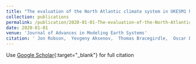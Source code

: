 ```yaml
---
title: "The evaluation of the North Atlantic climate system in UKESM1 historical simulations for CMIP6"
collection: publications
permalink: /publication/2020-01-01-The-evaluation-of-the-North-Atlantic-climate-system-in-UKESM1-historical-simulations-for-CMIP6
date: 2020-01-01
venue: 'Journal of Advances in Modeling Earth Systems'
citation: ' Jon Robson,  Yevgeny Aksenov,  Thomas Bracegirdle,  Oscar Dimdore-Miles,  Paul Griffiths,  Daniel Grosvenor,  Daniel Hodson,  James Keeble,  Claire MacIntosh,  Alex Megann,  many others, &quot;The evaluation of the North Atlantic climate system in UKESM1 historical simulations for CMIP6.&quot; Journal of Advances in Modeling Earth Systems, 2020.'
---
```

Use [Google Scholar](https://scholar.google.com/scholar?q=The+evaluation+of+the+North+Atlantic+climate+system+in+UKESM1+historical+simulations+for+CMIP6){:target="_blank"} for full citation